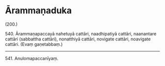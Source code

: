 

# Ārammaṇaduka






(200.)

540\. Ārammaṇapaccayā nahetuyā cattāri, naadhipatiyā cattāri, naanantare cattāri (sabbattha cattāri), nonatthiyā cattāri, novigate cattāri, noavigate cattāri. (Evaṃ gaṇetabbaṃ.)

---

541\. Anulomapaccanīyaṃ.





